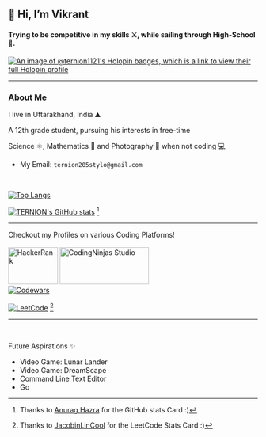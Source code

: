 ## 👋 Hi, I’m Vikrant

#### Trying to be competitive in my skills ⚔, while sailing through High-School 🎒.

 
[![An image of @ternion1121's Holopin badges, which is a link to view their full Holopin profile](https://holopin.me/ternion1121)](https://holopin.io/@ternion1121)

<hr>

### About Me

I live in Uttarakhand, India ⛰

A 12th grade student, pursuing his interests in free-time 

Science ⚛, Mathematics 📝 and Photography 📸  when not coding 💻 

- My Email: `ternion205stylo@gmail.com`

<br>

[![Top Langs](https://github-readme-stats.vercel.app/api/top-langs/?username=TERNION-1121&layout=donut&theme=prussian)](https://github.com/anuraghazra/github-readme-stats)


[![TERNION's GitHub stats](https://github-readme-stats.vercel.app/api?username=TERNION-1121&show_icons=true&theme=prussian)](https://github.com/anuraghazra/github-readme-stats) [^2]

<hr>

Checkout my Profiles on various Coding Platforms!
<br>
<br>
<a href = "https://www.hackerrank.com/ternion205stylo?hr_r=1" target = "blank"><img src = "https://hrcdn.net/fcore/assets/work/header/hackerrank_logo-21e2867566.svg" alt = "HackerRank" height = "75" width = "100"></a>
<a href = "https://www.codingninjas.com/studio/profile/vikrant2205" target = "blank"><img src = "https://files.codingninjas.com/new-cn-logos-31142.svg" alt = "CodingNinjas Studio" height = "75" width = "180"></a>
<br>
<a href = "https://www.codewars.com/users/TERNION2205" target = "blank"><img src = "https://www.codewars.com/users/TERNION2205/badges/large" alt = "Codewars"></a>
<br>
<br>
<a href = "https://leetcode.com/TERNION2205/" target = "blank"><img src = "https://leetcard.jacoblin.cool/TERNION2205?theme=dark" alt = "LeetCode"></a> [^1]

<hr>
<br>

Future Aspirations ✨
- Video Game: Lunar Lander
- Video Game: DreamScape
- Command Line Text Editor
- Go 


[^1]: Thanks to [JacobinLinCool](https://github.com/JacobLinCool/LeetCode-Stats-Card) for the LeetCode Stats Card :)
[^2]: Thanks to [Anurag Hazra](https://github.com/anuraghazra/github-readme-stats) for the GitHub stats Card :)
<!---
TERNION-1121/TERNION-1121 is a ✨ special ✨ repository because its `README.md` (this file) appears on your GitHub profile.
You can click the Preview link to take a look at your changes.
--->
